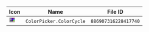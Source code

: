 | Icon | Name | File ID |
| ---  | ---  | ---     |
| ![](ColorPicker.ColorCycle.png) | `ColorPicker.ColorCycle` | `886907316228417740` |
